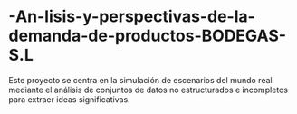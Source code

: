 # -An-lisis-y-perspectivas-de-la-demanda-de-productos-BODEGAS-S.L
Este proyecto se centra en la simulación de escenarios del mundo real mediante el análisis de conjuntos de datos no estructurados e incompletos para extraer ideas significativas. 
